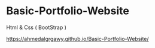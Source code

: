 # Basic-Portfolio-Website
Html &amp; Css ( BootStrap )

https://ahmedalgrgawy.github.io/Basic-Portfolio-Website/
